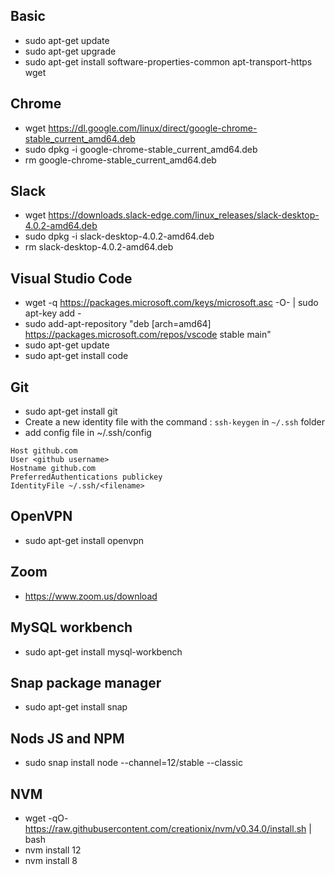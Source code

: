 ## Basic
* sudo apt-get update
* sudo apt-get upgrade
* sudo apt-get install software-properties-common apt-transport-https wget

## Chrome
* wget https://dl.google.com/linux/direct/google-chrome-stable_current_amd64.deb
* sudo dpkg -i google-chrome-stable_current_amd64.deb
* rm google-chrome-stable_current_amd64.deb

## Slack
* wget https://downloads.slack-edge.com/linux_releases/slack-desktop-4.0.2-amd64.deb
* sudo dpkg -i slack-desktop-4.0.2-amd64.deb
* rm slack-desktop-4.0.2-amd64.deb

## Visual Studio Code
* wget -q https://packages.microsoft.com/keys/microsoft.asc -O- | sudo apt-key add -
* sudo add-apt-repository "deb [arch=amd64] https://packages.microsoft.com/repos/vscode stable main"
* sudo apt-get update
* sudo apt-get install code

## Git
* sudo apt-get install git
* Create a new identity file with the command : `ssh-keygen` in `~/.ssh` folder
* add config file in ~/.ssh/config
```
Host github.com
User <github username>
Hostname github.com
PreferredAuthentications publickey
IdentityFile ~/.ssh/<filename>
```

## OpenVPN
* sudo apt-get install openvpn

## Zoom 
* https://www.zoom.us/download

## MySQL workbench 
* sudo apt-get install mysql-workbench

## Snap package manager
* sudo apt-get install snap

## Nods JS and NPM 
* sudo snap install node --channel=12/stable --classic

## NVM 
* wget -qO- https://raw.githubusercontent.com/creationix/nvm/v0.34.0/install.sh | bash
* nvm install 12
* nvm install 8
